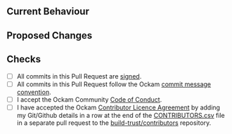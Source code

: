 <!-- Thank you for sending a pull request :heart: -->

## Current Behaviour

<!-- Please describe the current behavior of the code before the changes in this pull request is applied. -->

## Proposed Changes

<!-- Please describe the changes proposed in this pull request. -->
<!-- If this pull request resolves an already recorded bug or a feature request, please add a link to that issue. -->

## Checks

<!-- To help us review and merge this pull request quickly, please confirm the following:  -->

- [ ] All commits in this Pull Request are [signed](https://docs.github.com/en/authentication/managing-commit-signature-verification/signing-commits).
- [ ] All commits in this Pull Request follow the Ockam [commit message convention](https://www.ockam.io/learn/how-to-guides/contributing/CONTRIBUTING#commit-messages).
- [ ] I accept the Ockam Community [Code of Conduct](https://www.ockam.io/learn/how-to-guides/high-performance-team/conduct/).
- [ ] I have accepted the Ockam [Contributor Licence Agreement](https://www.ockam.io/learn/how-to-guides/contributing/cla/) by adding my Git/Github details in a row at the end of the [CONTRIBUTORS.csv](https://github.com/build-trust/contributors/blob/master/CONTRIBUTORS.csv) file in a separate pull request to the [build-trust/contributors](https://github.com/build-trust/contributors) repository.

<!-- Looking forward to merging your contribution!! -->
